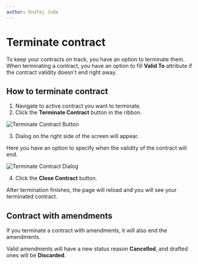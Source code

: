 ```yaml
---
author: Ondřej Juda
---
```


# Terminate contract

To keep your contracts on track, you have an option to terminate them. When terminating a contract, you have an option to fill **Valid To** attribute if the contract validity doesn't end right away.


## How to terminate contract

1. Navigate to active contract you want to terminate.
2. Click the **Terminate Contract** button in the ribbon.

![Terminate Contract Button](/.attachments/ModelDrivenAppUserGuide/Contract/terminate-contract-2.png)

3. Dialog on the right side of the screen will appear.

Here you have an option to specify when the validity of the contract will end.

![Terminate Contract Dialog](/.attachments/ModelDrivenAppUserGuide/Contract/terminate-contract-1.png)

4. Click the **Close Contract** button.

After termination finishes, the page will reload and you will see your terminated contract.

## Contract with amendments

If you terminate a contract with amendments, it will also end the amendments.

Valid amendments will have a new status reason **Cancelled**, and drafted ones will be **Discarded**.